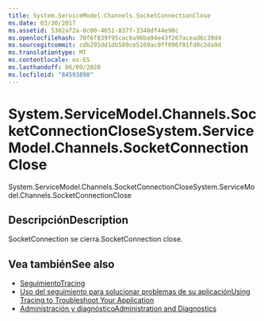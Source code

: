 ```yaml
---
title: System.ServiceModel.Channels.SocketConnectionClose
ms.date: 03/30/2017
ms.assetid: 5302af2a-8c00-4651-837f-3348df44e98c
ms.openlocfilehash: 70f6f839f95cac6a96ba94e43f267acead6c39d4
ms.sourcegitcommit: cdb295dd1db589ce5169ac9ff096f01fd0c2da9d
ms.translationtype: MT
ms.contentlocale: es-ES
ms.lasthandoff: 06/09/2020
ms.locfileid: "84593898"
---
```

# <a name="systemservicemodelchannelssocketconnectionclose"></a><span data-ttu-id="a6caa-102">System.ServiceModel.Channels.SocketConnectionClose</span><span class="sxs-lookup"><span data-stu-id="a6caa-102">System.ServiceModel.Channels.SocketConnectionClose</span></span>
<span data-ttu-id="a6caa-103">System.ServiceModel.Channels.SocketConnectionClose</span><span class="sxs-lookup"><span data-stu-id="a6caa-103">System.ServiceModel.Channels.SocketConnectionClose</span></span>  
  
## <a name="description"></a><span data-ttu-id="a6caa-104">Descripción</span><span class="sxs-lookup"><span data-stu-id="a6caa-104">Description</span></span>  
 <span data-ttu-id="a6caa-105">SocketConnection se cierra.</span><span class="sxs-lookup"><span data-stu-id="a6caa-105">SocketConnection close.</span></span>  
  
## <a name="see-also"></a><span data-ttu-id="a6caa-106">Vea también</span><span class="sxs-lookup"><span data-stu-id="a6caa-106">See also</span></span>

- [<span data-ttu-id="a6caa-107">Seguimiento</span><span class="sxs-lookup"><span data-stu-id="a6caa-107">Tracing</span></span>](index.md)
- [<span data-ttu-id="a6caa-108">Uso del seguimiento para solucionar problemas de su aplicación</span><span class="sxs-lookup"><span data-stu-id="a6caa-108">Using Tracing to Troubleshoot Your Application</span></span>](using-tracing-to-troubleshoot-your-application.md)
- [<span data-ttu-id="a6caa-109">Administración y diagnóstico</span><span class="sxs-lookup"><span data-stu-id="a6caa-109">Administration and Diagnostics</span></span>](../index.md)
